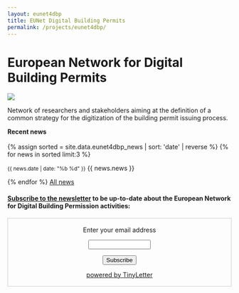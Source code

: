 ```yaml
---
layout: eunet4dbp
title: EUNet Digital Building Permits
permalink: /projects/eunet4dbp/
---
```

<!--
<div class="row">
	<div class="col-md-4 col-md-offset-1 col-xs-6">
		<img class="img-responsive" src="img/provheader2.png" />
	</div>
	<div class="col-md-6 col-md-offset-1 col-xs-6">
		<h1>European Network for Digital Building Permits</h1>
	</div>
</div>
-->
<h1>European Network for Digital Building Permits</h1>

<div class="row">
  <div class="col-sm-12 col-xs-12"><img class="img-responsive" src="{{ "/projects/eunet4dbp/img/provheader3.png" }}" style="max-height: 300px"></div>
  
  
</div>

Network of researchers and stakeholders aiming at the definition of a common strategy for the digitization of the building permit issuing process.


<div class="well"><b>Recent news</b><br/><br/>
	{% assign sorted = site.data.eunet4dbp_news | sort: 'date' | reverse %}
  {% for news in sorted limit:3 %}
  	<p><small><span class="post-date">{{ news.date | date: "%b %d" }}</span></small> {{ news.news }}</p>
  {% endfor %}
  <a href="news.html">All news</a>
</div>

<!--
The website and the FAQ section tries to answer possible doubts about the test and the data. Do you have more and would you like to talk about them or about found issues? You can register in this doodle: [Q&A session about the GeoBIM benchmark](https://doodle.com/poll/fz6a6vvvz3dft5g9) If a few people are interested, the session will be hold on 3rd October 2019 h.10.00-11.00 CET via web (we will publish the link to join).

<iframe width="560" height="315" src="https://www.youtube.com/embed/uXcGYA72IaA" frameborder="0" allow="accelerometer; autoplay; encrypted-media; gyroscope; picture-in-picture" allowfullscreen></iframe>


<h3>Reference study on software support for open standards of city and building models</h3>

This benchmark will investigate the available **technical solutions** to support research and activities related to GeoBIM, through the use of the **open standards IFC** (by buildingSMART) and **CityGML** (by OGC):

.

<h4>1. What is the <strong>support for IFC</strong> within BIM (and other) software?</h4>

<h4>2. What options for <strong>geo-referencing BIM</strong> data are available?</h4>

<h4>3. What is the <strong>support for CityGML</strong> within GIS (and other) tools?</h4>

<h4>4. What options for <strong>conversion (IFC↔CityGML)</strong> are available?</h4>
.

### We want you

**You can be part** of this scientific initiative!

Take part in this benchmark activity by performing one or more tasks.

<div class="row">
	<div class="col-md-3 col-xs-4">
		<img class="img-responsive" src="img/puzzle.jpg" />
	</div>
	<div class="col-md-9 col-xs-8">
		<p>Volunteers will be welcome to perform one or more tasks using the tools they are familiar with, <strong>contributing to build a common reference list of tools</strong> to be used for GeoBIM-related activities.</p>
		<p>At least one <strong>scientific publication co-authored by both the benchmark proponents and volunteers</strong> will be written, and final results will be published on the website.</p>
	</div>
</div>

### How to participate

<div class="row">
	<div class="col-xs-12">
		<img class="img-responsive" src="img/howto.gif" />
	</div>
</div>

#### [**Register to this link**](https://francescanoardo.typeform.com/to/IbdpZD) to participate!

And browse the website to know all the details.

Download the [call for participation](https://www.dropbox.com/s/2f6q7ckla9wm9e6/callGeoBIMbenchmark.pdf?dl=0)
-->

#### [Subscribe to the newsletter](https://tinyletter.com/EuropeanNetwork4DigitalBuildingPermits) to be up-to-date about the European Network for Digital Building Permission activities:


<!-- Begin Signup Form -->

<form style="border:1px solid #ccc;padding:3px;text-align:center;" action="https://tinyletter.com/EuropeanNetwork4DigitalBuildingPermits" method="post" target="popupwindow" onsubmit="window.open('https://tinyletter.com/EuropeanNetwork4DigitalBuildingPermits', 'popupwindow', 'scrollbars=yes,width=800,height=600');return true"><p><label for="tlemail">Enter your email address</label></p><p><input type="text" style="width:140px" name="email" id="tlemail" /></p><input type="hidden" value="1" name="embed"/><input type="submit" value="Subscribe" /><p><a href="https://tinyletter.com" target="_blank">powered by TinyLetter</a></p></form>
        
        
         

<!--End mc_embed_signup-->

